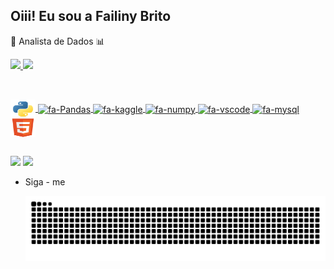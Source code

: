 ## Oiii! Eu sou a Failiny Brito

:game_die:
Analista de Dados
:bar_chart:


  
<div>
  <a href="https://github.com/Failiny">
  <img height="160em" src="https://github-readme-stats.vercel.app/api?username=Failiny&show_icons=true&theme=dracula&include_all_commits-true&count_privade=true"/>
  <img height="160em" src="https://github-readme-stats.vercel.app/api/top-langs/?username=Failiny&layout=compact&langs_count-16&theme=dracula"/>  
</div>

##

<div style="display: inline_block"><br>
  <img align="center" alt="fa-Python" height="30" width="40" src="https://raw.githubusercontent.com/devicons/devicon/master/icons/python/python-original.svg">
  <img align="center" alt="fa-Pandas" height="30" width="40" src="https://cdn.jsdelivr.net/gh/devicons/devicon/icons/pandas/pandas-original-wordmark.svg">
  <img align="center" alt="fa-kaggle" height="30" width="40" src="https://cdn.jsdelivr.net/gh/devicons/devicon/icons/kaggle/kaggle-original.svg">
  <img align="center" alt="fa-numpy" height="30" width="40" src="https://cdn.jsdelivr.net/gh/devicons/devicon/icons/numpy/numpy-original-wordmark.svg">
  <img align="center" alt="fa-vscode" height="30" width="40" <img src="https://cdn.jsdelivr.net/gh/devicons/devicon/icons/vscode/vscode-original.svg">
  <img align="center" alt="fa-mysql" height="30" width="40" src="https://cdn.jsdelivr.net/gh/devicons/devicon/icons/mysql/mysql-original.svg">
  <img align="center" alt="fa-HTML" height="30" width="40" src="https://raw.githubusercontent.com/devicons/devicon/master/icons/html5/html5-original.svg">
  </div>

  ##

<div>
<a href = "mailto:failiny@gmail.com"><img src="https://img.shields.io/badge/Gmail-D14836?style=for-the-badge&logo=gmail&logoColor=white" target="_blank"></a>
<a href="https://www.linkedin.com/in/failiny-brito/" target="_blank"><img src="https://img.shields.io/badge/-LinkedIn-%230077B5?style=for-the-badge&logo=linkedin&logoColor=white" target="_blank"></a> 
</div>

- Siga - me

  ![Snake animation](https://github.com/Pleiterson/Pleiterson/blob/output/github-contribution-grid-snake.svg)

